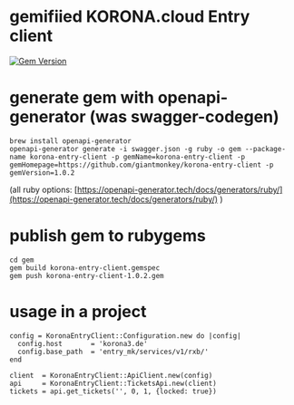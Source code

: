 # gemifiied KORONA.cloud Entry client

[![Gem Version](https://badge.fury.io/rb/korona-entry-client.svg)](https://badge.fury.io/rb/korona-entry-client)

# generate gem with openapi-generator (was swagger-codegen)
```
brew install openapi-generator
openapi-generator generate -i swagger.json -g ruby -o gem --package-name korona-entry-client -p gemName=korona-entry-client -p gemHomepage=https://github.com/giantmonkey/korona-entry-client -p gemVersion=1.0.2
```
(all ruby options:  [https://openapi-generator.tech/docs/generators/ruby/](https://openapi-generator.tech/docs/generators/ruby/) )

# publish gem to rubygems
```
cd gem
gem build korona-entry-client.gemspec
gem push korona-entry-client-1.0.2.gem
```

# usage in a project
```
config = KoronaEntryClient::Configuration.new do |config|
  config.host       = 'korona3.de'
  config.base_path  = 'entry_mk/services/v1/rxb/'
end

client  = KoronaEntryClient::ApiClient.new(config)
api     = KoronaEntryClient::TicketsApi.new(client)
tickets = api.get_tickets('', 0, 1, {locked: true})
```
